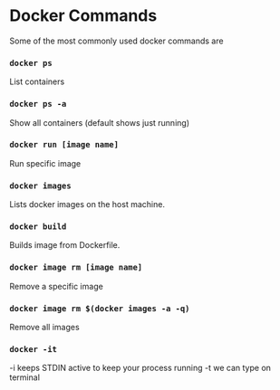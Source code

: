 # Docker Commands

Some of the most commonly used docker commands are 

### `docker ps`

List containers

### `docker ps -a`

Show all containers (default shows just running)

### `docker run [image name]`

Run specific image

### `docker images`

Lists docker images on the host machine.

### `docker build`

Builds image from Dockerfile.


### `docker image rm [image name]`

Remove a specific image


### `docker image rm $(docker images -a -q)`

Remove all images

### `docker -it`

-i keeps STDIN active to keep your process running
-t we can type on terminal
